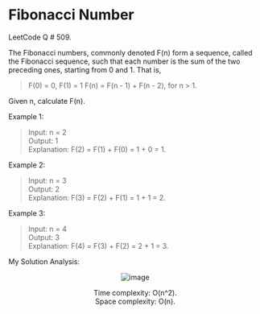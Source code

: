 # Fibonacci Number

LeetCode Q # 509.

The Fibonacci numbers, commonly denoted F(n) form a sequence, called the Fibonacci sequence, such that each number is the sum of the two preceding ones, starting from 0 and 1. That is,

>F(0) = 0, F(1) = 1
>F(n) = F(n - 1) + F(n - 2), for n > 1.

Given n, calculate F(n).

Example 1:

>Input: n = 2</br>
>Output: 1</br>
>Explanation: F(2) = F(1) + F(0) = 1 + 0 = 1.</br>

Example 2:

>Input: n = 3</br>
>Output: 2</br>
>Explanation: F(3) = F(2) + F(1) = 1 + 1 = 2.</br>

Example 3:

>Input: n = 4</br>
>Output: 3</br>
>Explanation: F(4) = F(3) + F(2) = 2 + 1 = 3.</br>

My Solution Analysis:

<div align = "center">

  ![image](https://github.com/xo-azeem/Fibonacci-Number-LeetCode/assets/171427226/b50dd5e8-118d-4f76-a793-25cc6ddad017)

  Time complexity: O(n^2).</br>Space complexity: O(n).
</div>
